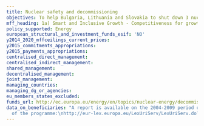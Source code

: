 ```yaml
---
title: Nuclear safety and decommissioning
objectives: To help Bulgaria, Lithuania and Slovakia to shut down 3 nuclear reactors.
mff_heading: 1a) Smart and Inclusive Growth - Competitiveness for growth and jobs
policy_supported: Energy
european_structural_and_investment_funds_esif: 'NO'
y2014_2020_mffceilings_current_prices: 
y2015_commitments_appropriations: 
y2015_payments_appropriations: 
centralised_direct_management: 
centralised_indirect_management: 
shared_management: 
decentralised_management: 
joint_management: 
managing_countries: 
managing_dg_or_agencies: 
eu_members_states_excluded: 
funds_url: http://ec.europa.eu/energy/en/topics/nuclear-energy/decommissioning-nuclear-facilities
data_on_beneficiaries: "A report is available on the 2004-2009 period of financing
  of the programme:\nhttp://eur-lex.europa.eu/LexUriServ/LexUriServ.do?uri=COM:2011:0432:FIN:EN:PDF "
---
```

